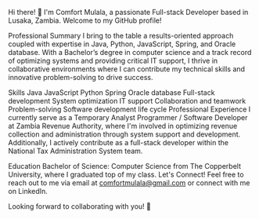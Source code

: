 Hi there! 👋
I'm Comfort Mulala, a passionate Full-stack Developer based in Lusaka, Zambia. Welcome to my GitHub profile!

Professional Summary
I bring to the table a results-oriented approach coupled with expertise in Java, Python, JavaScript, Spring, and Oracle database. With a Bachelor’s degree in computer science and a track record of optimizing systems and providing critical IT support, I thrive in collaborative environments where I can contribute my technical skills and innovative problem-solving to drive success.

Skills
Java
JavaScript
Python
Spring
Oracle database
Full-stack development
System optimization
IT support
Collaboration and teamwork
Problem-solving
Software development life cycle
Professional Experience
I currently serve as a Temporary Analyst Programmer / Software Developer at Zambia Revenue Authority, where I'm involved in optimizing revenue collection and administration through system support and development. Additionally, I actively contribute as a full-stack developer within the National Tax Administration System team.

Education
Bachelor of Science: Computer Science from The Copperbelt University, where I graduated top of my class.
Let's Connect!
Feel free to reach out to me via email at comfortmulala@gmail.com or connect with me on LinkedIn.

Looking forward to collaborating with you! 🚀
